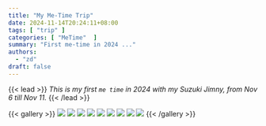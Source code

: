 ```yaml
---
title: "My Me-Time Trip"
date: 2024-11-14T20:24:11+08:00
tags: [ "trip" ]
categories: [ "MeTime"  ]
summary: "First me-time in 2024 ..."
authors:
  - "zd"
draft: false
---
```

{{< lead >}}
*This is my first `me time` in 2024 with my Suzuki Jimny, from Nov 6 till Nov 11.*
{{< /lead >}}

{{< gallery >}}
  <img src="09.jpg" class="grid-w33" />
  <img src="08.jpg" class="grid-w33" />
  <img src="07.jpg" class="grid-w33" />
  <img src="06.jpg" class="grid-w50" />
  <img src="02.jpg" class="grid-w50" />
  <img src="01.jpg" class="grid-w50" />
  <img src="05.jpg" class="grid-w25" />
  <img src="04.jpg" class="grid-w95" />
  <img src="03.jpg" class="grid-w25" />
{{< /gallery >}}


